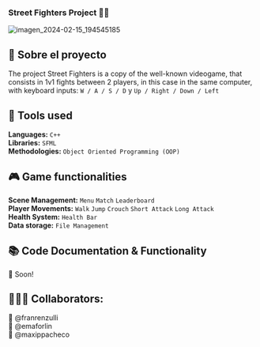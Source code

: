 ### Street Fighters Project 🐱‍👤 

![imagen_2024-02-15_194545185](https://github.com/franrenzulli/final-project-cpp/assets/85003859/16550743-4a34-4a7f-b853-3ffe4bef9380)

## 🚀 Sobre el proyecto
The project Street Fighters is a copy of the well-known videogame, that consists in 1v1 fights between 2 players, in this case in the same computer, with keyboard inputs: `W / A / S / D` y `Up / Right / Down / Left`

## 🥋 Tools used
**Languages:** `C++`<br> 
**Libraries:** `SFML`<br>
**Methodologies:** `Object Oriented Programming (OOP)`<br>

## 🎮 Game functionalities
**Scene Management:** `Menu` `Match` `Leaderboard`<br>
**Player Movements:** `Walk` `Jump` `Crouch` `Short Attack` `Long Attack`<br>
**Health System:** `Health Bar`<br>
**Data storage:** `File Management`<br>

## 📚 Code Documentation & Functionality

🧉 Soon!
 
## 👩🏻‍💻 Collaborators:
🔰  @franrenzulli<br>
🔰  @emaforlin<br>
🔰  @maxippacheco
